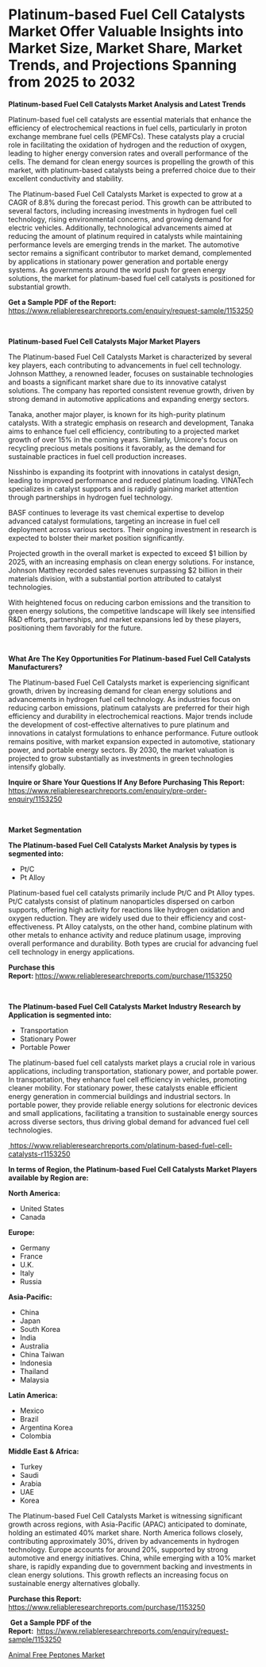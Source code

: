 <p><h1>Platinum-based Fuel Cell Catalysts Market Offer Valuable Insights into Market Size, Market Share, Market Trends, and Projections Spanning from 2025 to 2032</h1></p><p><strong>Platinum-based Fuel Cell Catalysts Market Analysis and Latest Trends</strong></p>
<p><p>Platinum-based fuel cell catalysts are essential materials that enhance the efficiency of electrochemical reactions in fuel cells, particularly in proton exchange membrane fuel cells (PEMFCs). These catalysts play a crucial role in facilitating the oxidation of hydrogen and the reduction of oxygen, leading to higher energy conversion rates and overall performance of the cells. The demand for clean energy sources is propelling the growth of this market, with platinum-based catalysts being a preferred choice due to their excellent conductivity and stability.</p><p>The Platinum-based Fuel Cell Catalysts Market is expected to grow at a CAGR of 8.8% during the forecast period. This growth can be attributed to several factors, including increasing investments in hydrogen fuel cell technology, rising environmental concerns, and growing demand for electric vehicles. Additionally, technological advancements aimed at reducing the amount of platinum required in catalysts while maintaining performance levels are emerging trends in the market. The automotive sector remains a significant contributor to market demand, complemented by applications in stationary power generation and portable energy systems. As governments around the world push for green energy solutions, the market for platinum-based fuel cell catalysts is positioned for substantial growth.</p></p>
<p><strong>Get a Sample PDF of the Report:&nbsp;</strong> <a href="https://www.reliableresearchreports.com/enquiry/request-sample/1153250?utm_campaign=2738&utm_medium=2&utm_source=Github&utm_content=ia&utm_term=04042025&utm_id=platinum-based-fuel-cell-catalysts">https://www.reliableresearchreports.com/enquiry/request-sample/1153250</a></p>
<p>&nbsp;</p>
<p><strong>Platinum-based Fuel Cell Catalysts Major Market Players</strong></p>
<p><p>The Platinum-based Fuel Cell Catalysts Market is characterized by several key players, each contributing to advancements in fuel cell technology. Johnson Matthey, a renowned leader, focuses on sustainable technologies and boasts a significant market share due to its innovative catalyst solutions. The company has reported consistent revenue growth, driven by strong demand in automotive applications and expanding energy sectors.</p><p>Tanaka, another major player, is known for its high-purity platinum catalysts. With a strategic emphasis on research and development, Tanaka aims to enhance fuel cell efficiency, contributing to a projected market growth of over 15% in the coming years. Similarly, Umicore's focus on recycling precious metals positions it favorably, as the demand for sustainable practices in fuel cell production increases.</p><p>Nisshinbo is expanding its footprint with innovations in catalyst design, leading to improved performance and reduced platinum loading. VINATech specializes in catalyst supports and is rapidly gaining market attention through partnerships in hydrogen fuel technology.</p><p>BASF continues to leverage its vast chemical expertise to develop advanced catalyst formulations, targeting an increase in fuel cell deployment across various sectors. Their ongoing investment in research is expected to bolster their market position significantly.</p><p>Projected growth in the overall market is expected to exceed $1 billion by 2025, with an increasing emphasis on clean energy solutions. For instance, Johnson Matthey recorded sales revenues surpassing $2 billion in their materials division, with a substantial portion attributed to catalyst technologies.</p><p>With heightened focus on reducing carbon emissions and the transition to green energy solutions, the competitive landscape will likely see intensified R&D efforts, partnerships, and market expansions led by these players, positioning them favorably for the future.</p></p>
<p>&nbsp;</p>
<p><strong>What Are The Key Opportunities For Platinum-based Fuel Cell Catalysts Manufacturers?</strong></p>
<p><p>The Platinum-based Fuel Cell Catalysts market is experiencing significant growth, driven by increasing demand for clean energy solutions and advancements in hydrogen fuel cell technology. As industries focus on reducing carbon emissions, platinum catalysts are preferred for their high efficiency and durability in electrochemical reactions. Major trends include the development of cost-effective alternatives to pure platinum and innovations in catalyst formulations to enhance performance. Future outlook remains positive, with market expansion expected in automotive, stationary power, and portable energy sectors. By 2030, the market valuation is projected to grow substantially as investments in green technologies intensify globally.</p></p>
<p><strong>Inquire or Share Your Questions If Any Before Purchasing This Report:</strong> <a href="https://www.reliableresearchreports.com/enquiry/pre-order-enquiry/1153250?utm_campaign=2738&utm_medium=2&utm_source=Github&utm_content=ia&utm_term=04042025&utm_id=platinum-based-fuel-cell-catalysts">https://www.reliableresearchreports.com/enquiry/pre-order-enquiry/1153250</a></p>
<p>&nbsp;</p>
<p><strong>Market Segmentation</strong></p>
<p><strong>The Platinum-based Fuel Cell Catalysts Market Analysis by types is segmented into:</strong></p>
<p><ul><li>Pt/C</li><li>Pt Alloy</li></ul></p>
<p><p>Platinum-based fuel cell catalysts primarily include Pt/C and Pt Alloy types. Pt/C catalysts consist of platinum nanoparticles dispersed on carbon supports, offering high activity for reactions like hydrogen oxidation and oxygen reduction. They are widely used due to their efficiency and cost-effectiveness. Pt Alloy catalysts, on the other hand, combine platinum with other metals to enhance activity and reduce platinum usage, improving overall performance and durability. Both types are crucial for advancing fuel cell technology in energy applications.</p></p>
<p><strong>Purchase this Report:&nbsp;</strong><a href="https://www.reliableresearchreports.com/purchase/1153250?utm_campaign=2738&utm_medium=2&utm_source=Github&utm_content=ia&utm_term=04042025&utm_id=platinum-based-fuel-cell-catalysts">https://www.reliableresearchreports.com/purchase/1153250</a></p>
<p>&nbsp;</p>
<p><strong>The Platinum-based Fuel Cell Catalysts Market Industry Research by Application is segmented into:</strong></p>
<p><ul><li>Transportation</li><li>Stationary Power</li><li>Portable Power</li></ul></p>
<p><p>The platinum-based fuel cell catalysts market plays a crucial role in various applications, including transportation, stationary power, and portable power. In transportation, they enhance fuel cell efficiency in vehicles, promoting cleaner mobility. For stationary power, these catalysts enable efficient energy generation in commercial buildings and industrial sectors. In portable power, they provide reliable energy solutions for electronic devices and small applications, facilitating a transition to sustainable energy sources across diverse sectors, thus driving global demand for advanced fuel cell technologies.</p></p>
<p><a href="https://www.reliableresearchreports.com/platinum-based-fuel-cell-catalysts-r1153250?utm_campaign=2738&utm_medium=2&utm_source=Github&utm_content=ia&utm_term=04042025&utm_id=platinum-based-fuel-cell-catalysts">&nbsp;https://www.reliableresearchreports.com/platinum-based-fuel-cell-catalysts-r1153250</a></p>
<p><strong>In terms of Region, the Platinum-based Fuel Cell Catalysts Market Players available by Region are:</strong></p>
<p>
    <p> <strong> North America: </strong>
        <ul>
            <li>United States</li>
            <li>Canada</li>
        </ul>
        </p> 
    <p> <strong> Europe: </strong>
        <ul>
            <li>Germany</li>
            <li>France</li>
            <li>U.K.</li>
            <li>Italy</li>
            <li>Russia</li>
        </ul>
        </p> 
    <p> <strong> Asia-Pacific: </strong>
        <ul>
            <li>China</li>
            <li>Japan</li>
            <li>South Korea</li>
            <li>India</li>
            <li>Australia</li>
            <li>China Taiwan</li>
            <li>Indonesia</li>
            <li>Thailand</li>
            <li>Malaysia</li>
        </ul>
        </p> 
    <p> <strong> Latin America: </strong>
        <ul>
            <li>Mexico</li>
            <li>Brazil</li>
            <li>Argentina Korea</li>
            <li>Colombia</li>
        </ul>
        </p> 
    <p> <strong> Middle East & Africa: </strong>
        <ul>
            <li>Turkey</li>
            <li>Saudi</li>
            <li>Arabia</li>
            <li>UAE</li>
            <li>Korea</li>
        </ul>
    </p>
    </p>
<p><p>The Platinum-based Fuel Cell Catalysts Market is witnessing significant growth across regions, with Asia-Pacific (APAC) anticipated to dominate, holding an estimated 40% market share. North America follows closely, contributing approximately 30%, driven by advancements in hydrogen technology. Europe accounts for around 20%, supported by strong automotive and energy initiatives. China, while emerging with a 10% market share, is rapidly expanding due to government backing and investments in clean energy solutions. This growth reflects an increasing focus on sustainable energy alternatives globally.</p></p>
<p><strong>Purchase this Report: </strong><a href="https://www.reliableresearchreports.com/purchase/1153250?utm_campaign=2738&utm_medium=2&utm_source=Github&utm_content=ia&utm_term=04042025&utm_id=platinum-based-fuel-cell-catalysts">https://www.reliableresearchreports.com/purchase/1153250</a></p>
<p>&nbsp;<strong>Get a Sample PDF of the Report:&nbsp;&nbsp;</strong><a href="https://www.reliableresearchreports.com/enquiry/request-sample/1153250?utm_campaign=2738&utm_medium=2&utm_source=Github&utm_content=ia&utm_term=04042025&utm_id=platinum-based-fuel-cell-catalysts">https://www.reliableresearchreports.com/enquiry/request-sample/1153250</a></p>
<p><strong></strong></p>
<p><p><a href="https://github.com/penglatilles/Market-Research-Report-List-1/blob/main/animal-free-peptones-market.md?utm_campaign=2738&utm_medium=2&utm_source=Github&utm_content=ia&utm_term=04042025&utm_id=platinum-based-fuel-cell-catalysts">Animal Free Peptones Market</a></p></p>